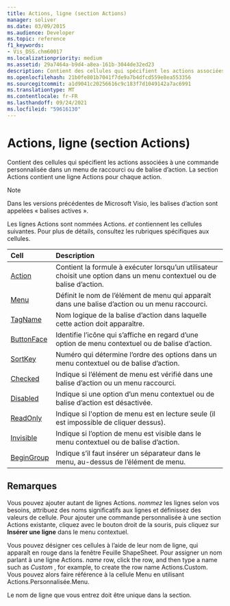 ```yaml
---
title: Actions, ligne (section Actions)
manager: soliver
ms.date: 03/09/2015
ms.audience: Developer
ms.topic: reference
f1_keywords:
- Vis_DSS.chm60017
ms.localizationpriority: medium
ms.assetid: 29a7464a-b9d4-a8ea-161b-3044de32ed23
description: Contient des cellules qui spécifient les actions associées à une commande personnalisée dans un menu de raccourci ou de balise d’action. La section Actions contient une ligne Actions pour chaque action.
ms.openlocfilehash: 21b0fe801b7041f7de9a7b4dfcd559e8ea553356
ms.sourcegitcommit: a1d9041c20256616c9c183f7d1049142a7ac6991
ms.translationtype: MT
ms.contentlocale: fr-FR
ms.lasthandoff: 09/24/2021
ms.locfileid: "59616130"
---
```

# <a name="actions-row-actions-section"></a>Actions, ligne (section Actions)

Contient des cellules qui spécifient les actions associées à une commande personnalisée dans un menu de raccourci ou de balise d’action. La section Actions contient une ligne Actions pour chaque action.
  
> [!NOTE]
> Dans les versions précédentes de Microsoft Visio, les balises d’action sont appelées « balises actives ». 
  
Les lignes Actions sont nommées Actions. *et*  contiennent les cellules suivantes. Pour plus de détails, consultez les rubriques spécifiques aux cellules. 
  
|**Cell**|**Description**|
|:-----|:-----|
|[Action](action-cell-actions-section.md) <br/> |Contient la formule à exécuter lorsqu’un utilisateur choisit une option dans un menu contextuel ou de balise d’action.  <br/> |
|[Menu](menu-cell-actions-section.md) <br/> |Définit le nom de l’élément de menu qui apparaît dans une balise d’action ou un menu raccourci.  <br/> |
|[TagName](tagname-cell-actions-section.md) <br/> |Nom logique de la balise d’action dans laquelle cette action doit apparaître.  <br/> |
|[ButtonFace](buttonface-cell-actions-section.md) <br/> |Identifie l’icône qui s’affiche en regard d’une option de menu contextuel ou de balise d’action.  <br/> |
|[SortKey](sortkey-cell-actions-section.md) <br/> |Numéro qui détermine l’ordre des options dans un menu contextuel ou de balise d’action.  <br/> |
|[Checked](checked-cell-actions-section.md) <br/> |Indique si l’élément de menu est vérifié dans une balise d’action ou un menu raccourci.  <br/> |
|[Disabled](disabled-cell-actions-section.md) <br/> |Indique si une option d’un menu contextuel ou de balise d’action est désactivée.  <br/> |
|[ReadOnly](readonly-cell-actions-section.md) <br/> |Indique si l'option de menu est en lecture seule (il est impossible de cliquer dessus).  <br/> |
|[Invisible](invisible-cell-actions-section.md) <br/> |Indique si l’option de menu est visible dans le menu contextuel ou de balise d’action.  <br/> |
|[BeginGroup](begingroup-cell-actions-section.md) <br/> |Indique s’il faut insérer un séparateur dans le menu, au-dessus de l’élément de menu.  <br/> |
   
## <a name="remarks"></a>Remarques

 Vous pouvez ajouter autant de lignes Actions.  *nommez*  les lignes selon vos besoins, attribuez des noms significatifs aux lignes et définissez des valeurs de cellule. Pour ajouter une commande personnalisée à une section Actions existante, cliquez avec le bouton droit de la souris, puis cliquez sur **Insérer une ligne** dans le menu contextuel. 
  
Vous pouvez désigner ces cellules à l’aide de leur nom de ligne, qui apparaît en rouge dans la fenêtre Feuille ShapeSheet. Pour assigner un nom parlant à une ligne Actions. *name*  row, click the row, and then type a name such as  *Custom*  , for example, to create the row name Actions.Custom. Vous pouvez alors faire référence à la cellule Menu en utilisant Actions.Personnalisée.Menu. 
  
Le nom de ligne que vous entrez doit être unique dans la section.
  

